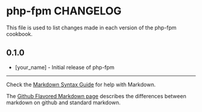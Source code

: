 php-fpm CHANGELOG
=================

This file is used to list changes made in each version of the php-fpm cookbook.

0.1.0
-----
- [your_name] - Initial release of php-fpm

- - -
Check the [Markdown Syntax Guide](http://daringfireball.net/projects/markdown/syntax) for help with Markdown.

The [Github Flavored Markdown page](http://github.github.com/github-flavored-markdown/) describes the differences between markdown on github and standard markdown.
